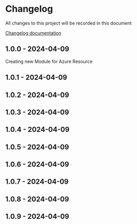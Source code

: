# Changelog

All changes to this project will be recorded in this document

[Changelog documentation](https://keepachangelog.com/en/1.0.0/)

## 1.0.0 - 2024-04-09

Creating new Module for Azure Resource

## 1.0.1 - 2024-04-09
## 1.0.2 - 2024-04-09
## 1.0.3 - 2024-04-09
## 1.0.4 - 2024-04-09
## 1.0.5 - 2024-04-09
## 1.0.6 - 2024-04-09
## 1.0.7 - 2024-04-09
## 1.0.8 - 2024-04-09
## 1.0.9 - 2024-04-09
